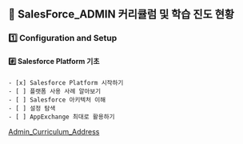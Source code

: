 ## :school: SalesForce_ADMIN 커리큘럼 및 학습 진도 현황

### :one: Configuration and Setup

####  :hash: Salesforce Platform 기초
    - [x] Salesforce Platform 시작하기
    - [ ] 플랫폼 사용 사례 알아보기
    - [ ] Salesforce 아키텍처 이해
    - [ ] 설정 탐색
    - [ ] AppExchange 최대로 활용하기


[Admin_Curriculum_Address](https://trailhead.salesforce.com/ko/users/strailhead/trailmixes/prepare-for-your-salesforce-administrator-credential)

